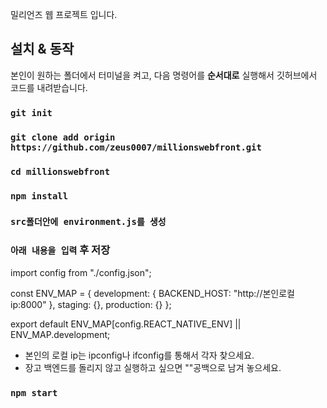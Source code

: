 밀리언즈 웹 프로젝트 입니다.

## 설치 & 동작

본인이 원하는 폴더에서 터미널을 켜고, 다음 명령어를 <b>순서대로</b> 실행해서 깃허브에서 코드를 내려받습니다.

### `git init`
### `git clone add origin https://github.com/zeus0007/millionswebfront.git`
### `cd millionswebfront`
### `npm install`
### `src폴더안에 environment.js를 생성`
### `아래 내용을 입력` 후 저장
import config from "./config.json";

const ENV_MAP = {
  development: {
    BACKEND_HOST: "http://본인로컬ip:8000"
  },
  staging: {},
  production: {}
};

export default ENV_MAP[config.REACT_NATIVE_ENV] || ENV_MAP.development;

* 본인의 로컬 ip는 ipconfig나 ifconfig를 통해서 각자 찾으세요.
* 장고 백엔드를 돌리지 않고 실행하고 싶으면 ""공백으로 남겨 놓으세요.

### `npm start`